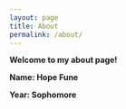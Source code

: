```yaml
---
layout: page
title: About
permalink: /about/
---
```


<strong>Welcome to my about page!<strong>

Name: Hope Fune 

Year: Sophomore 


